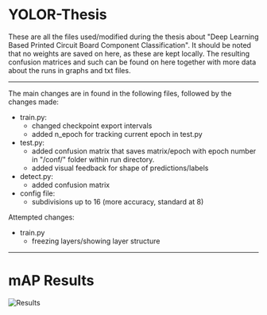 # YOLOR-Thesis
These are all the files used/modified during the thesis about "Deep Learning Based Printed Circuit Board Component Classification". It should be noted that no weights are saved on here, as these are kept locally. The resulting confusion matrices and such can be found on here together with more data about the runs in graphs and txt files.

- - -

The main changes are in found in the following files, followed by the changes made:

- train.py:
  -  changed checkpoint export intervals
  -  added n_epoch for tracking current epoch in test.py
- test.py:
  - added confusion matrix that saves matrix/epoch with epoch number in "/conf/" folder within run directory.
  - added visual feedback for shape of predictions/labels
- detect.py:
  - added confusion matrix
- config file:
  - subdivisions up to 16 (more accuracy, standard at 8)



Attempted changes:
- train.py
  - freezing layers/showing layer structure
- - -
 
 # mAP Results
 ![Results](https://user-images.githubusercontent.com/13786325/170146606-8470e9d3-c8d2-4f2e-9a46-fb56277f25b4.png)
